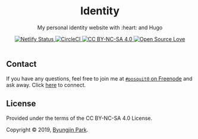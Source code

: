 <div align="center">
  <!-- <a href="https://github.com/posquit0/blog" title="My Identity"> -->
  <!--   <img alt="My Identity" src="http://crocodillon.com/images/blog/2015/asynchronous-callbacks-in-koa--twitter.png" width="240px" /> -->
  <!-- </a> -->
  <!-- <br /> -->
  <h1>Identity</h1>
</div>

<p align="center">
  My personal identity website with :heart: and Hugo
</p>

<div align="center">
  <a href="https://app.netlify.com/sites/posquit0/deploys">
    <img alt="Netlify Status" src="https://api.netlify.com/api/v1/badges/abeefe7a-e215-4994-9b1f-77d255a49b40/deploy-status" />
  </a>
  <a href="https://circleci.com/gh/posquit0/identity">
    <img alt="CircleCI" src="https://circleci.com/gh/posquit0/identity.svg?style=shield" />
  </a>
  <a href="https://creativecommons.org/licenses/by-nc-sa/4.0/">
    <img alt="CC BY-NC-SA 4.0" src="https://img.shields.io/badge/License-CC%20BY--NC--SA%204.0-lightgrey.svg" />
  </a>
  <a href="https://github.com/ellerbrock/open-source-badge/">
    <img alt="Open Source Love" src="https://badges.frapsoft.com/os/v1/open-source.svg?v=103" />
  </a>
</div>

<br />


## Contact

If you have any questions, feel free to join me at [`#posquit0` on Freenode](irc://irc.freenode.net/posquit0) and ask away. Click [here](https://kiwiirc.com/client/irc.freenode.net/posquit0) to connect.


## License

Provided under the terms of the CC BY-NC-SA 4.0 License.

Copyright © 2019, [Byungjin Park](http://www.posquit0.com).
